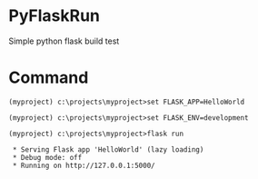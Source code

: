 # PyFlaskRun
Simple python flask build test

# Command
```
(myproject) c:\projects\myproject>set FLASK_APP=HelloWorld

(myproject) c:\projects\myproject>set FLASK_ENV=development

(myproject) c:\projects\myproject>flask run

 * Serving Flask app 'HelloWorld' (lazy loading)
 * Debug mode: off
 * Running on http://127.0.0.1:5000/
```
